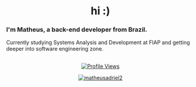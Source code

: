 <h1 align="center">hi :)</h1>

<h3 align="left">I'm Matheus, a back-end developer from Brazil. </h3>
<p>Currently studying Systems Analysis and Development at FIAP and getting deeper into software engineering zone.</p>

##

<p align="center">
  <a href="https://komarev.com/ghpvc/?username=matheusadriel2&label=Profile%20views&color=151515&style=for-the-badge">
    <img src="https://komarev.com/ghpvc/?username=matheusadriel2&label=Profile%20views&color=151515&style=for-the-badge" alt="Profile Views" />
</p>
<p align="center"><img align="center" src="https://github-readme-streak-stats.herokuapp.com/?user=matheusadriel2&theme=dark" alt="matheusadriel2" /></p>

